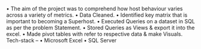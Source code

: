 • The aim of the project was to comprehend how host
behaviour varies across a variety of metrics.
• Data Cleaned.
• Identified key matrix that is important to becoming a
Superhost.
• Executed Queries on a dataset in SQL as per the problem
Statement.
• Stored Queries as Views & export it into the excel.
• Made pivot tables with refer to respective data & make
Visuals.
Tech-stack –
• Microsoft Excel
• SQL Server
